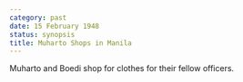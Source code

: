 ```yaml
---
category: past
date: 15 February 1948
status: synopsis
title: Muharto Shops in Manila
---
```


Muharto and Boedi shop for clothes for their fellow
officers.
